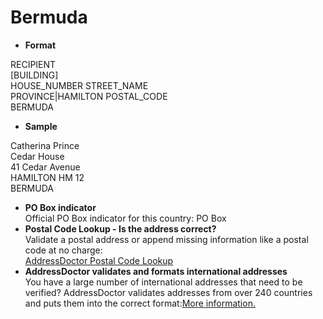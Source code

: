 Bermuda
=======

- **Format**

RECIPIENT  
[BUILDING]  
HOUSE_NUMBER STREET_NAME  
PROVINCE|HAMILTON POSTAL_CODE  
BERMUDA
- **Sample**

Catherina Prince  
Cedar House  
41 Cedar Avenue  
HAMILTON HM 12  
BERMUDA
- **PO Box indicator**  
Official PO Box indicator for this country: PO Box
- **Postal Code Lookup - Is the address correct?**  
Validate a postal address or append missing information like a postal code at no charge:  
[AddressDoctor Postal Code Lookup](http://lookup.addressdoctor.com/lookup/default.aspx?lang=en&country=BMU)
- **AddressDoctor validates and formats international addresses**  
You have a large number of international addresses that need to be verified? AddressDoctor validates addresses from over 240 countries and puts them into the correct format:[More information.](index.php?id=31&L=1)